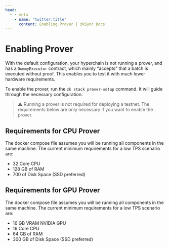 ```yaml
---
head:
  - - meta
    - name: "twitter:title"
      content: Enabling Prover | zkSync Docs
---
```


# Enabling Prover

With the default configuration, your hyperchain is not running a prover, and has a `DummyExecutor` contract, which mainly “accepts” that a batch is executed without proof. This enables you to test it with much lower hardware requirements.

To enable the prover, run the `zk stack prover-setup` command. It will guide through the necessary configuration.

> :warning: Running a prover is not required for deploying a testnet. The requirements below are only necessary if you want to enable the prover.

## Requirements for CPU Prover

The docker compose file assumes you will be running all components in the same machine. The current minimum requirements for a low TPS scenario are:

- 32 Core CPU
- 128 GB of RAM
- 700 of Disk Space (SSD preferred)

## Requirements for GPU Prover

The docker compose file assumes you will be running all components in the same machine. The current minimum requirements for a low TPS scenario are:

- 16 GB VRAM NVIDIA GPU
- 16 Core CPU
- 64 GB of RAM
- 300 GB of Disk Space (SSD preferred)
